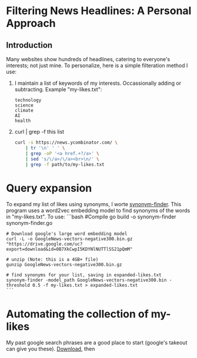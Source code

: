 # Filtering News Headlines: A Personal Approach

## Introduction
Many websites show hundreds of headlines, catering to everyone's interests; not just mine. To personalize, here is a simple filteration method I use: 

1. I maintain a list of keywords of my interests. Occassionally adding or subtracting.
    Example "my-likes.txt":

    ```
    technology
    science
    climate
    AI
    health
    ```

2. curl | grep -f this list
    ```bash
    curl -s https://news.ycombinator.com/ \
        | tr '\n' ' ' \
        | grep -oP '<a href.+?/a>' \
        | sed 's/\/a>/\/a><br>\n/' \
        | grep -f path/to/my-likes.txt
    ```


# Query expansion
To expand my list of likes using synonyms, I worte [synonym-finder](https://github.com/arunsupe/semantic-grep/blob/main/model_processing_utils/synonym-finder.go). This program uses a word2vec embedding model to find synonyms of the words in "my-likes.txt". To use:
    ```bash
    #Compile 
    go build -o synonym-finder synonym-finder.go

    # Download google's large word embedding model
    curl -L -o GoogleNews-vectors-negative300.bin.gz "https://drive.google.com/uc?export=download&id=0B7XkCwpI5KDYNlNUTTlSS21pQmM"

    # unzip (Note: this is a 4GB+ file)
    gunzip GoogleNews-vectors-negative300.bin.gz

    # find synonyms for your list, saving in expanded-likes.txt
    synonym-finder -model_path GoogleNews-vectors-negative300.bin -threshold 0.5 -f my-likes.txt > expanded-likes.txt
    ```

# Automating the collection of my-likes
My past google search phrases are a good place to start (google's takeout can give you these). [Download](https://support.google.com/accounts/answer/3024190?hl=en), then 